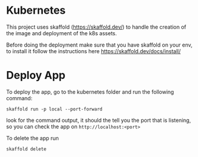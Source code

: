 # Kubernetes

This project uses skaffold (https://skaffold.dev/) to handle the creation of the image
and deployment of the k8s assets.

Before doing the deployment make sure that you have skaffold on your env, to install it
follow the instructions here https://skaffold.dev/docs/install/


# Deploy App

To deploy the app, go to the kubernetes folder and run the following command:

```
skaffold run -p local --port-forward
```

look for the command output, it should the tell you the port that is listening, so you can check the 
app on `http://localhost:<port>`

To delete the app run

```
skaffold delete
```